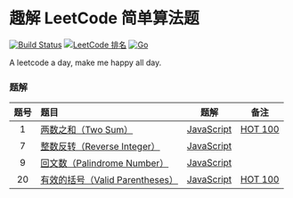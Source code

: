 # 趣解 LeetCode 简单算法题

[![Build Status](https://travis-ci.org/leviding/leetcode-js-leviding.svg?branch=master)](https://travis-ci.org/leviding/leetcode-js-leviding)
[![LeetCode 排名](https://img.shields.io/badge/LeviDing-100000+-blue.svg)](https://leetcode-cn.com/u/leviding)
[![Go](https://img.shields.io/badge/JavaScript-ES6-blue.svg)](https://www.javascript.com/)

A leetcode a day, make me happy all day.


### 题解

| 题号 | 题目 | 题解 | 备注 |
|:-:|:-|:-:|:-:|
| 1 | [两数之和（Two Sum）](https://leetcode-cn.com/problems/two-sum/) | [JavaScript](./1.two-sum/1.two-sum.md) | [HOT 100](https://leetcode-cn.com/problemset/hot-100/) |
| 7 | [整数反转（Reverse Integer）](https://leetcode-cn.com/problems/reverse-integer/) | [JavaScript](./7.reverse-integer/7.reverse-integer.md) |  |
| 9 | [回文数（Palindrome Number）](https://leetcode-cn.com/problems/palindrome-number/) | [JavaScript](./9.palindrome-number/9.palindrome-number.md) |  |
| 20 | [有效的括号（Valid Parentheses）](https://leetcode-cn.com/problems/valid-parentheses/) | [JavaScript](./20.valid-parentheses/20.valid-parentheses.md) | [HOT 100](https://leetcode-cn.com/problemset/hot-100/) |

<!--
|  | []() | [JavaScript](./) |  |
-->


<disqus />
